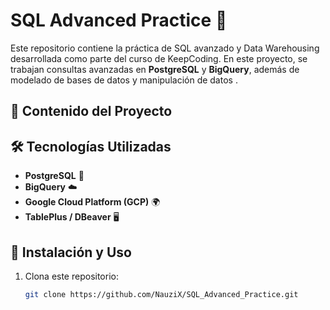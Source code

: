 # SQL Advanced Practice 🚀

Este repositorio contiene la práctica de SQL avanzado y Data Warehousing desarrollada como parte del curso de KeepCoding. En este proyecto, se trabajan consultas avanzadas en **PostgreSQL** y **BigQuery**, además de modelado de bases de datos y manipulación de datos .

## 📌 Contenido del Proyecto


## 🛠️ Tecnologías Utilizadas

- **PostgreSQL** 🐘
- **BigQuery** ☁️
- **Google Cloud Platform (GCP)** 🌍
- **TablePlus / DBeaver** 🖥️

## 📜 Instalación y Uso

1. Clona este repositorio:
   ```bash
   git clone https://github.com/NauziX/SQL_Advanced_Practice.git
